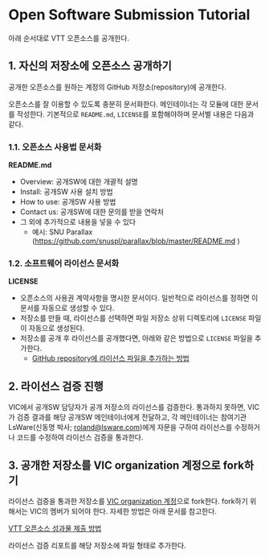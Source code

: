 # Open Software Submission Tutorial

아래 순서대로 VTT 오픈소스를 공개한다.

## 1. 자신의 저장소에 오픈소스 공개하기

공개한 오픈소스를 원하는 계정의 GitHub 저장소(repository)에 공개한다. 

오픈소스를 잘 이용할 수 있도록 충분히 문서화한다. 메인테이너는 각 모듈에 대한 문서를 작성한다. 기본적으로 `README.md`, `LICENSE`를 포함해야하며 문서별 내용은 다음과 같다. 

### 1.1. 오픈소스 사용법 문서화

__README.md__
* Overview: 공개SW에 대한 개괄적 설명
* Install: 공개SW 사용 설치 방법
* How to use: 공개SW 사용 방법
* Contact us: 공개SW에 대한 문의를 받을 연락처
* 그 외에 추가적으로 내용을 넣을 수 있다
  * 예시: SNU Parallax (https://github.com/snuspl/parallax/blob/master/README.md )

### 1.2. 소프트웨어 라이선스 문서화

__LICENSE__
* 오픈소스의 사용권 계약사항을 명시한 문서이다. 일반적으로 라이선스를 정하면 이 문서를 자동으로 생성할 수 있다.
* 저장소를 만들 때, 라이선스를 선택하면 파일 저장소 상위 디렉토리에 `LICENSE` 파일이 자동으로 생성된다.
* 저장소를 공개 후 라이선스를 공개했다면, 아래와 같은 방법으로 `LICENSE` 파일을 추가한다.
  * [GitHub repository에 라이선스 파일을 추가하는 방법](https://help.github.com/articles/adding-a-license-to-a-repository/)

## 2. 라이선스 검증 진행

VIC에서 공개SW 담당자가 공개 저장소의 라이선스를 검증한다.  통과하지 못하면, VIC가 검증 결과를 해당 공개SW 메인테이너에게 전달하고, 각 메인테이너는 참여기관 LsWare(신동명 박사; roland@lsware.com)에게 자문을 구하여 라이선스를 수정하거나 코드를 수정하여 라이선스 검증을 통과한다. 

## 3. 공개한 저장소를 VIC organization 계정으로 fork하기

라이선스 검증을 통과한 저장소를 [VIC organization 계정](https://github.com/videoturingtest)으로 fork한다. fork하기 위해서는 VIC의 멤버가 되어야 한다. 자세한 방법은 아래 문서를 참고한다.

[VTT 오픈소스 성과물 제출 방법](osw-submission-tutorial.md)

라이선스 검증 리포트를 해당 저장소에 파일 형태로 추가한다.
